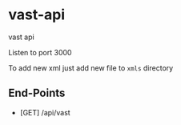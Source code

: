 # vast-api
vast api

Listen to port 3000

To add new xml just add new file to `xmls` directory

## End-Points
- [GET] /api/vast
